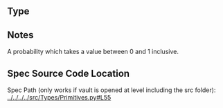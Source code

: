 ## Type

## Notes

A probability which takes a value between 0 and 1 inclusive.
## Spec Source Code Location

Spec Path (only works if vault is opened at level including the src folder): [../../../../src/Types/Primitives.py#L55](../../../../src/Types/Primitives.py#L55)

